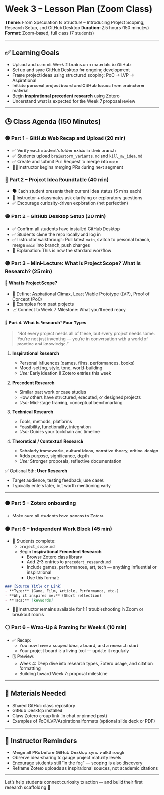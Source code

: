 # Week 3 – Lesson Plan (Zoom Class)

**Theme:** From Speculation to Structure – Introducing Project Scoping, Research Setup, and GitHub Desktop
**Duration:** 2.5 hours (150 minutes)
**Format:** Zoom-based, full class (7 students)

---

## ✅ Learning Goals
- Upload and commit Week 2 brainstorm materials to GitHub
- Set up and sync GitHub Desktop for ongoing development
- Frame project ideas using structured scoping: PoC → LVP → Aspirational
- Initiate personal project board and GitHub Issues from brainstorm material
- Begin **inspirational precedent research** using Zotero
- Understand what is expected for the Week 7 proposal review

---

## 🕒 Class Agenda (150 Minutes)

### 🟢 Part 1 – GitHub Web Recap and Upload (20 min)
- ✅ Verify each student’s folder exists in their branch
- ✅ Students upload `brainstorm_variants.md` and `kill_my_idea.md`
- ✅ Create and submit Pull Request to merge into `main`
- 👨‍🏫 Instructor begins merging PRs during next segment

### 🔵 Part 2 – Project Idea Roundtable (40 min)
- 🗣️ Each student presents their current idea status (5 mins each)
- 🧭 Instructor + classmates ask clarifying or exploratory questions
- ✅ Encourage curiosity-driven exploration (not perfection)

### 🟡 Part 2 – GitHub Desktop Setup (20 min)
- ✅ Confirm all students have installed GitHub Desktop
- ✅ Students clone the repo locally and log in
- ✅ Instructor walkthrough: Pull latest `main`, switch to personal branch, merge `main` into branch, push changes
- 🧠 Explanation: This is now the standard workflow

### 🟣 Part 3 – Mini-Lecture: What Is Project Scope? What Is Research? (25 min)

#### 🔷 What Is Project Scope?
- 🧠 Define: Aspirational Climax, Least Viable Prototype (LVP), Proof of Concept (PoC)
- 🧩 Examples from past projects
- 📈 Connect to Week 7 Milestone: What you’ll need ready

#### 🔶 Part 4. What Is Research? Four Types

> “Not every project needs all of these, but every project needs some. You’re not just inventing — you’re in conversation with a world of practice and knowledge.”

1. **Inspirational Research**
   - Personal influences (games, films, performances, books)
   - Mood-setting, style, tone, world-building
   - *Use:* Early ideation & Zotero entries this week

2. **Precedent Research**
   - Similar past work or case studies
   - How others have structured, executed, or designed projects
   - *Use:* Mid-stage framing, conceptual benchmarking

3. **Technical Research**
   - Tools, methods, platforms
   - Feasibility, functionality, integration
   - *Use:* Guides your toolchain and timeline

4. **Theoretical / Contextual Research**
   - Scholarly frameworks, cultural ideas, narrative theory, critical design
   - Adds purpose, significance, depth
   - *Use:* Stronger proposals, reflective documentation

✅ Optional 5th: **User Research**
- Target audience, testing feedback, use cases
- Typically enters later, but worth mentioning early

---
### 🟠 Part 5 – Zotero onboarding 
- Make sure all students have access to Zotero.  



### 🟠 Part 6 – Independent Work Block (45 min)
- 🧷 Students complete:
  - `project_scope.md`
  - Begin **Inspirational Precedent Research**:
    - Browse Zotero class library
    - Add 2–3 entries to `precedent_research.md`
    - Include games, performances, art, tech — anything influential or inspirational
    - Use this format:
```markdown
### [Source Title or Link]
- **Type:** (Game, Film, Article, Performance, etc.)
- **Why it inspires me:** (Short reflection)
- **Tags:** [keywords]
```
- 👨‍🏫 Instructor remains available for 1:1 troubleshooting in Zoom or breakout rooms

### ⚪ Part 6 – Wrap-Up & Framing for Week 4 (10 min)
- ✅ Recap:
  - You now have a scoped idea, a board, and a research start
  - Your project board is a living tool — update it regularly
- 🗓️ Preview:
  - Week 4: Deep dive into research types, Zotero usage, and citation formatting
  - Building toward Week 7: proposal milestone

---

## 🧩 Materials Needed
- Shared GitHub class repository
- GitHub Desktop installed
- Class Zotero group link (in chat or pinned post)
- Examples of PoC/LVP/Aspirational formats (optional slide deck or PDF)

---

## 📌 Instructor Reminders
- Merge all PRs before GitHub Desktop sync walkthrough
- Observe idea-sharing to gauge project maturity levels
- Encourage students still “in the fog” — scoping is also discovery
- Reframe Zotero uploads as inspirational sources, not academic citations

---

Let’s help students connect curiosity to action — and build their first research scaffolding 🚀
